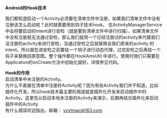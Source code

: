 **Android的Hook技术** 

我们都知道启动一个Activity必须要在清单文件中注册，如果我们清单文件中没有注册该怎么启动呢？此时就需要用到钩子技术hook。
在ActivityManagerService中会将要启动的intent进行安检（就是要到清单文件中进行扫描），如果清单文件中没有注册就无法通过安检，那么我们就用一个已经注册过的activity来代替我们没注册的activity来进行安检，当通过安检之后就替换会我们原来的activity 的intent。所以就在进安检之前要挂一个钩子进行动态代理，过完安检之后再挂一个钩子来替换回原意图。整个操作都在HookAmsUtil 中进行。使用时我们只需要在Application的onCreate方法中初始化就好。详情参见代码。  

**Hook的作用**  
启动清单中未注册的Activity。  
为什么不直接在清单中注册好Activity呢？因为有些Activity我们并不知道。比如插件化开发。所以hook技术最主要的用途就是插件化开发来启动插件中的Activity。这里先以启动本地未注册的Activity来演示，后期再结合插件化来启动插件中的Activity  
有什么错误欢迎指出，邮箱： yzytmac@163.com  

